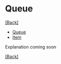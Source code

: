 # Queue

[[Back]](../../../../../../README.md)

+ [Queue](Queue.java)
+ [Item](../utils/Item.java)

Explanation coming soon

[[Back]](../../../../../../README.md)